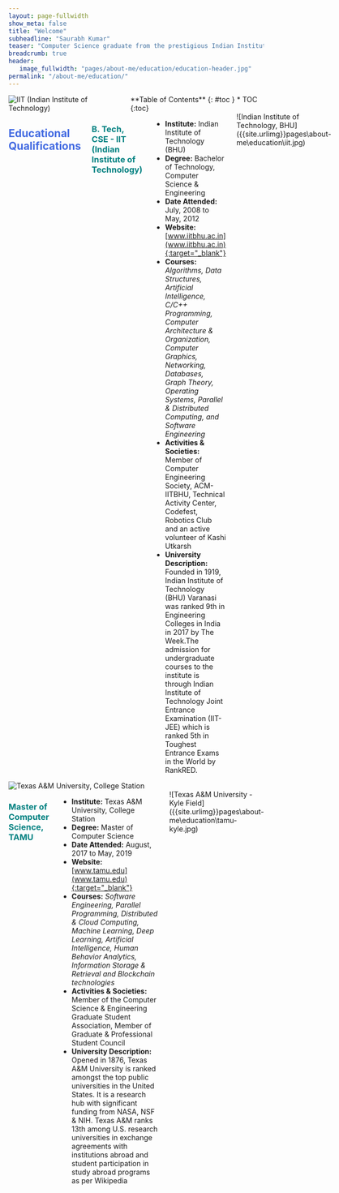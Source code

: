 ```yaml
---
layout: page-fullwidth
show_meta: false
title: "Welcome"
subheadline: "Saurabh Kumar"
teaser: "Computer Science graduate from the prestigious Indian Institute of Technology (IIT), I secured an All India Rank in the top 0.1% amongst almost 2 million candidates to get an admission into the university. I am also a scholarship recipient of the Texas Public Education Grant at Texas A&M University, College Station, where I received a Master's degree in Computer Science."
breadcrumb: true
header:
   image_fullwidth: "pages/about-me/education/education-header.jpg"
permalink: "/about-me/education/"
---
```

<link rel="stylesheet" href="https://cdnjs.cloudflare.com/ajax/libs/font-awesome/4.7.0/css/font-awesome.min.css">
<style>
        h2{
            color:royalblue;
        }
        h3{
            color:teal;
        }
</style>

<div class="row">
<div class="medium-4 medium-push-8 columns" markdown="1">
<div class="border-dotted radius b30">
		<img src="{{ site.urlimg }}/pages/about-me/education/iit-logo.png" alt="IIT (Indian Institute of Technology)">
</div>
<div class="panel radius" markdown="1">
  **Table of Contents**
  {: #toc }
  *  TOC
  {:toc}
</div>
</div><!-- /.medium-4.columns -->

<div class="medium-8 medium-pull-4 columns" markdown="1">

## Educational Qualifications <i class="fa fa-university fa-1x"></i>

### B. Tech, CSE - IIT (Indian Institute of Technology) <i class="fa fa-graduation-cap fa-1x"></i>
- __Institute:__ Indian Institute of Technology (BHU)
- __Degree:__ Bachelor of Technology, Computer Science & Engineering
- __Date Attended:__ July, 2008 to May, 2012
- __Website:__ [www.iitbhu.ac.in](www.iitbhu.ac.in){:target="_blank"}
-  __Courses:__ *Algorithms, Data Structures, Artificial Intelligence, C/C++ Programming, Computer Architecture & Organization, Computer Graphics, Networking, Databases, Graph Theory, Operating Systems, Parallel & Distributed Computing, and Software Engineering*
-  __Activities & Societies:__ Member of Computer Engineering Society, ACM-IITBHU, Technical Activity Center, Codefest, Robotics Club and an active volunteer of Kashi Utkarsh 
- __University Description:__ Founded in 1919, Indian Institute of Technology (BHU) Varanasi was ranked 9th in Engineering Colleges in India in 2017 by The Week.The admission for undergraduate courses to the institute is through Indian Institute of Technology Joint Entrance Examination (IIT-JEE) which is ranked 5th in Toughest Entrance Exams in the World by RankRED.

<div class="row">
<div class="column" markdown="1">
![Indian Institute of Technology, BHU]({{site.urlimg}}pages\about-me\education\iit.jpg)
</div>
</div>

</div>

<div class="row">
<div class="medium-4 medium-push-8 columns" markdown="1">
<div class="border-dotted radius b30">
		<img src="{{ site.urlimg }}/pages/about-me/education/tamu-logo.jpg" alt="Texas A&M University, College Station">
</div>
</div><!-- /.medium-4.columns -->

<div class="medium-8 medium-pull-4 columns" markdown="1">

### Master of Computer Science, TAMU <i class="fa fa-graduation-cap fa-1x"></i>
- __Institute:__ Texas A&M University, College Station
- __Degree:__ Master of Computer Science
- __Date Attended:__ August, 2017 to May, 2019
- __Website:__ [www.tamu.edu](www.tamu.edu){:target="_blank"}
- __Courses:__ *Software Engineering, Parallel Programming, Distributed & Cloud Computing, Machine Learning, Deep Learning, Artificial Intelligence, Human Behavior Analytics, Information Storage & Retrieval and Blockchain technologies*
- __Activities & Societies:__ Member of the Computer Science & Engineering Graduate Student Association, Member of Graduate & Professional Student Council
- __University Description:__ Opened in 1876, Texas A&M University is ranked amongst the top public universities in the United States. It is a research hub with significant funding from NASA, NSF & NIH. Texas A&M ranks 13th among U.S. research universities in exchange agreements with institutions abroad and student participation in study abroad programs as per Wikipedia

<div class="row">
<div class="column" markdown="1">
![Texas A&M University - Kyle Field]({{site.urlimg}}pages\about-me\education\tamu-kyle.jpg)
</div>
</div>

</div>
</div>